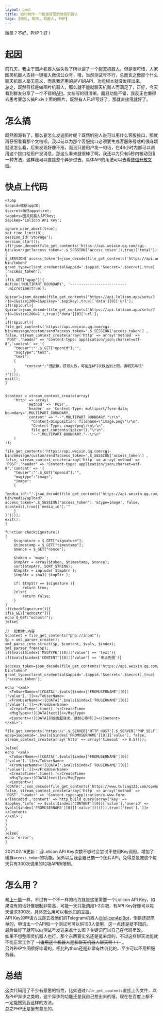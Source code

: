 ```yaml
---
layout: post
title: 如何制作一个能发好图的微信机器人
tags: [微信, 聊天, 机器人, PHP]
---
```


  微信？不好。PHP？好！<!--more-->    
  
# 起因
  前几天，我由于图片机器人做失败了所以做了一个[聊天机器人](/2021/02/06/wechatbot.html)，但是很可惜，人家图灵机器人支持一键接入微信公众号，哦，当然测试号不行，总而言之做那个什么聊天机器人毫无意义，而且我还用的是V1的API，功能根本就没发挥出来。   
  总之，既然目标是做图片机器人，那么就不能就聊天机器人而满足了，正好，今天看到群友分享了一个不错的[API](https://api.lolicon.app/)，文档写的很清晰，而且功能不错，我反正也懒得去思考要怎么搞Pixiv上面的图片，既然有人已经写好了，那就直接用就好了。   
  
# 怎么搞
  既然图源有了，那么要怎么发送图片呢？既然听别人说可以用什么客服接口，那就再仔细看看那个文档呗。我以前以为那个客服接口必须要生成客服账号啥的很麻烦就没怎么看，后来发现好像不用，而且只要用户发一句话，在48小时内都可以调用这个接口给用户发消息，那这么看来就很棒了啊，我还以为只有5秒内被动回复一种方法，这样我可以直接整个异步过去。具体API的用法可以去看[微信开放文档](https://developers.weixin.qq.com/doc/offiaccount/Message_Management/Service_Center_messages.html#7)。   
  
# 快点上代码
```
<?php
$appid=微信appID;
$secret=微信appsecret;
$appkey=图灵机器人APIkey;
$apikey='Lolicon API Key';

ignore_user_abort(true);
set_time_limit(0);
session_id('Storage');
session_start();
if(!json_decode(file_get_contents('https://api.weixin.qq.com/cgi-bin/user/get?access_token='.$_SESSION['access_token']),true)['total']){
$_SESSION['access_token']=json_decode(file_get_contents('https://api.weixin.qq.com/cgi-bin/token?grant_type=client_credential&appid='.$appid.'&secret='.$secret),true)['access_token'];
}
if($_GET["upap"]){
define('MULTIPART_BOUNDARY', '--------------------------'.microtime(true));

$picurl=json_decode(file_get_contents('https://api.lolicon.app/setu/?r18=1&size1200=1&apikey='.$apikey),true)['data'][0]['url'];
if(!$picurl){
$picurl=json_decode(file_get_contents('https://api.lolicon.app/setu/?r18=1&size1200=1'),true)['data'][0]['url'];
}
if(!$picurl){
file_get_contents('https://api.weixin.qq.com/cgi-bin/message/custom/send?access_token='.$_SESSION['access_token'] , false, stream_context_create(array('http' => array('method' => 'POST','header' => 'Content-type: application/json;charset=utf-8','content' => '{
    "touser":"'.$_GET["openid"].'",
    "msgtype":"text",
    "text":
    {
         "content":"很抱歉，获取失败，可能是API次数达到上限，请明天再试"
    }
}'))));
exit();
}


$context = stream_context_create(array(
    'http' => array(
          'method' => 'POST',
          'header' => 'Content-Type: multipart/form-data; boundary='.MULTIPART_BOUNDARY,
          'content' => "--".MULTIPART_BOUNDARY."\r\n".
            "Content-Disposition: filename=\"image.png\"\r\n".
            "Content-Type: image/png\r\n\r\n".
            file_get_contents($picurl)."\r\n".
            "--".MULTIPART_BOUNDARY."--\r\n"
    )
));

file_get_contents('https://api.weixin.qq.com/cgi-bin/message/custom/send?access_token='.$_SESSION['access_token'] , false, stream_context_create(array('http' => array('method' => 'POST','header' => 'Content-type: application/json;charset=utf-8','content' => '{
    "touser":"'.$_GET["openid"].'",
    "msgtype":"image",
    "image":
    {
      "media_id":"'.json_decode(file_get_contents('https://api.weixin.qq.com/cgi-bin/media/upload?access_token='.$_SESSION['access_token'].'&type=image', false, $context),true)['media_id'].'"
    }
}'))));
exit();
}

function checkSignature()
{
    $signature = $_GET["signature"];
    $timestamp = $_GET["timestamp"];
    $nonce = $_GET["nonce"];
	
    $token = 'mayx';
    $tmpArr = array($token, $timestamp, $nonce);
    sort($tmpArr, SORT_STRING);
    $tmpStr = implode( $tmpArr );
    $tmpStr = sha1( $tmpStr );
    
    if( $tmpStr == $signature ){
        return true;
    }else{
        return false;
    }
}
if(checkSignature()){
if($_GET["echostr"]){
echo $_GET["echostr"];
}else{
 
//  加载XML内容
$content = file_get_contents("php://input");
$p = xml_parser_create();
xml_parse_into_struct($p, $content, $vals, $index);
xml_parser_free($p);
if($vals[$index['MSGTYPE'][0]]['value'] == 'text'){
if($vals[$index['CONTENT'][0]]['value'] == '来点色图'){

$access_token=json_decode(file_get_contents('https://api.weixin.qq.com/cgi-bin/token?grant_type=client_credential&appid='.$appid.'&secret='.$secret),true)['access_token'];

echo '<xml>
  <ToUserName><![CDATA['.$vals[$index['FROMUSERNAME'][0]]['value'].']]></ToUserName>
  <FromUserName><![CDATA['.$vals[$index['TOUSERNAME'][0]]['value'].']]></FromUserName>
  <CreateTime>'.time().'</CreateTime>
  <MsgType><![CDATA[text]]></MsgType>
  <Content><![CDATA[开始发起请求，请耐心等待]]></Content>
</xml>';

file_get_contents('https://'.$_SERVER['HTTP_HOST'].$_SERVER['PHP_SELF'].'?upap=1&openid='.$vals[$index['FROMUSERNAME'][0]]['value'], false, stream_context_create(array('http' => array('timeout' => 0.5))));

}else{
echo '<xml>
  <ToUserName><![CDATA['.$vals[$index['FROMUSERNAME'][0]]['value'].']]></ToUserName>
  <FromUserName><![CDATA['.$vals[$index['TOUSERNAME'][0]]['value'].']]></FromUserName>
  <CreateTime>'.time().'</CreateTime>
  <MsgType><![CDATA[text]]></MsgType>
  <Content><![CDATA['.json_decode(file_get_contents('https://www.tuling123.com/openapi/api', false, stream_context_create(array('http' => array('method' => 'POST','header' => 'Content-type:application/x-www-form-urlencoded','content' => http_build_query(array('key' => $appkey,'info' => $vals[$index['CONTENT'][0]]['value'],'userid' => $vals[$index['FROMUSERNAME'][0]]['value'])))))),true)['text'].']]></Content>
</xml>';
}
}
}
}else{
echo 'error';
}
```
  2021.02.19更新：当Lolicon API Key次数不够时会尝试不使用Key调用，增加了缓存`access_token`的功能。另外以后我会自己搞一个图片API，免得总是被这个每天只有300次调用的垃圾API所限制。

# 怎么用？
  和[上一篇](/2021/02/06/wechatbot.html#%E4%BD%BF%E7%94%A8%E6%96%B9%E6%B3%95)一样，不过有一个不一样的地方就是这里需要一个Lolicon API Key，如果没有的话好像限制非常高，可能一天只能调用1-2次吧，有API Key好像可以每天请求300次，具体怎么用可以看[他们的文档](https://api.lolicon.app/#/setu)。    
  API Key的申请方式是去找他们的Telegram机器人[@loliconApiBot](https://t.me/loliconApiBot)，倒是还挺简单的，申请出一个API和一个测试号可以供100人使用，这一点还是挺不错的。   
  最后做好了就可以向测试号发送来点什么图？关键词可以自己在代码里改。   
  如果不想整图灵机器人也行，那个东西要实名还是挺麻烦的，不过这样聊天功能就不能正常工作了 ~~（谁用这个机器人是和聊天机器人聊天啊！）~~ 。   
  另外PHP空间很好申请的，相比Python还是非常有性价比的，至少可以不用租服务器。
  
# 总结
  这次代码用了不少有意思的特性，比如通过`file_get_contents`直接上传文件，以及PHP异步之类的，这个异步的功能还是我自己想出来的哦，现在在百度上都不一定能搜到我这样的方法。   
  总之PHP还是挺有意思的。
